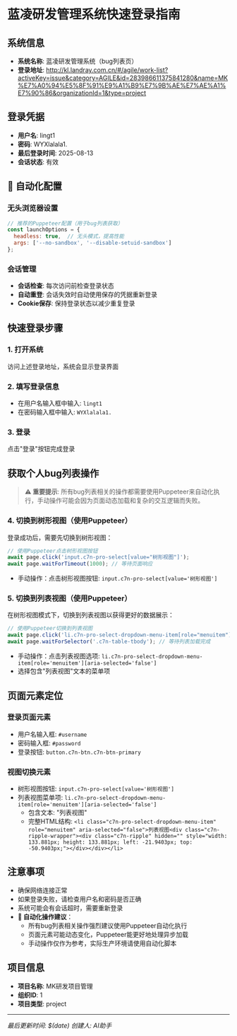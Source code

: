 # 蓝凌研发管理系统快速登录指南

## 系统信息
- **系统名称**: 蓝凌研发管理系统（bug列表页）
- **登录地址**: http://kl.landray.com.cn/#/agile/work-list?activeKey=issue&category=AGILE&id=283986611375841280&name=MK%E7%A0%94%E5%8F%91%E9%A1%B9%E7%9B%AE%E7%AE%A1%E7%90%86&organizationId=1&type=project

## 登录凭据
- **用户名**: lingt1
- **密码**: WYXlalala1.
- **最后登录时间**: 2025-08-13
- **会话状态**: 有效

## 🤖 自动化配置

### 无头浏览器设置
```javascript
// 推荐的Puppeteer配置（用于bug列表获取）
const launchOptions = {
  headless: true,  // 无头模式，提高性能
  args: ['--no-sandbox', '--disable-setuid-sandbox']
};
```

### 会话管理
- **会话检查**: 每次访问前检查登录状态
- **自动重登**: 会话失效时自动使用保存的凭据重新登录
- **Cookie保存**: 保持登录状态以减少重复登录

## 快速登录步骤

### 1. 打开系统
访问上述登录地址，系统会显示登录界面

### 2. 填写登录信息
- 在用户名输入框中输入: `lingt1`
- 在密码输入框中输入: `WYXlalala1.`

### 3. 登录
点击"登录"按钮完成登录

## 获取个人bug列表操作

> **⚠️ 重要提示**: 所有bug列表相关的操作都需要使用Puppeteer来自动化执行，手动操作可能会因为页面动态加载和复杂的交互逻辑而失败。

### 4. 切换到树形视图（使用Puppeteer）
登录成功后，需要先切换到树形视图：
```javascript
// 使用Puppeteer点击树形视图按钮
await page.click('input.c7n-pro-select[value="树形视图"]');
await page.waitForTimeout(1000); // 等待页面响应
```
- 手动操作：点击树形视图按钮: `input.c7n-pro-select[value='树形视图']`

### 5. 切换到列表视图（使用Puppeteer）
在树形视图模式下，切换到列表视图以获得更好的数据展示：
```javascript
// 使用Puppeteer切换到列表视图
await page.click('li.c7n-pro-select-dropdown-menu-item[role="menuitem"][aria-selected="false"]');
await page.waitForSelector('.c7n-table-tbody'); // 等待列表加载完成
```
- 手动操作：点击列表视图选项: `li.c7n-pro-select-dropdown-menu-item[role='menuitem'][aria-selected='false']`
- 选择包含"列表视图"文本的菜单项

## 页面元素定位

### 登录页面元素
- 用户名输入框: `#username`
- 密码输入框: `#password`
- 登录按钮: `button.c7n-btn.c7n-btn-primary`

### 视图切换元素
- 树形视图按钮: `input.c7n-pro-select[value='树形视图']`
- 列表视图菜单项: `li.c7n-pro-select-dropdown-menu-item[role='menuitem'][aria-selected='false']`
  - 包含文本: "列表视图"
  - 完整HTML结构: `<li class="c7n-pro-select-dropdown-menu-item" role="menuitem" aria-selected="false">列表视图<div class="c7n-ripple-wrapper"><div class="c7n-ripple" hidden="" style="width: 133.881px; height: 133.881px; left: -21.9403px; top: -50.9403px;"></div></div></li>`

## 注意事项
- 确保网络连接正常
- 如果登录失败，请检查用户名和密码是否正确
- 系统可能会有会话超时，需要重新登录
- **🤖 自动化操作建议**：
  - 所有bug列表相关操作强烈建议使用Puppeteer自动化执行
  - 页面元素可能动态变化，Puppeteer能更好地处理异步加载
  - 手动操作仅作为参考，实际生产环境请使用自动化脚本

## 项目信息
- **项目名称**: MK研发项目管理
- **组织ID**: 1
- **项目类型**: project

---

*最后更新时间: $(date)*
*创建人: AI助手*